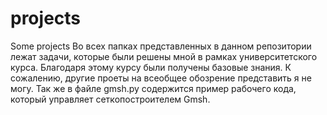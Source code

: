 # projects
Some projects
Во всех папках представленных в данном репозитории лежат задачи, которые были решены мной в рамках университетского курса.
Благодаря этому курсу были получены базовые знания.
К сожалению, другие проеты на всеобщее обозрение представить я не могу.
Так же в файле gmsh.py содержится пример рабочего кода, который управляет сеткопостроителем Gmsh.
